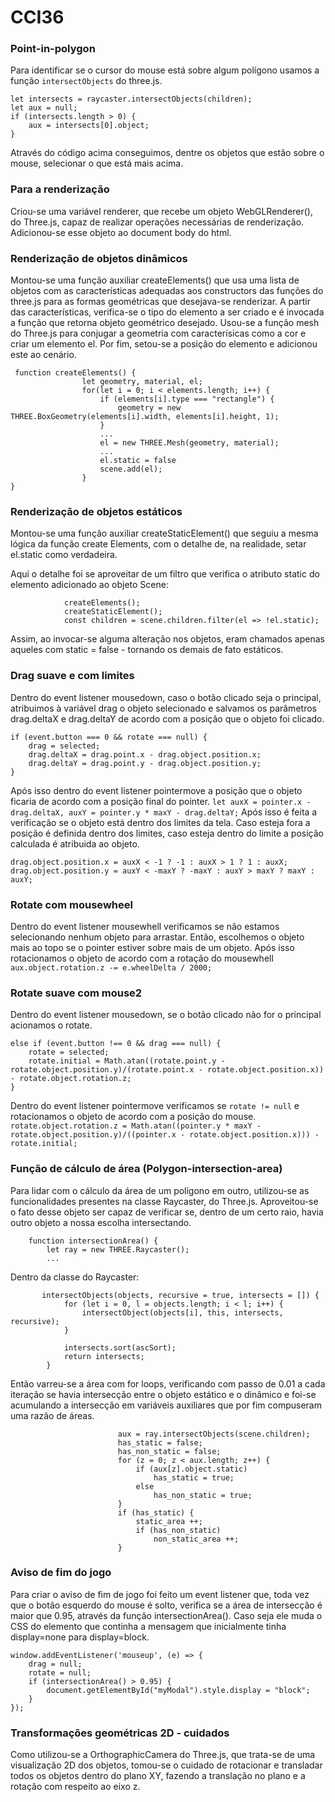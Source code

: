 # CCI36

### Point-in-polygon

Para identificar se o cursor do mouse está sobre algum polígono usamos a função ```intersectObjects``` do three.js.
```
let intersects = raycaster.intersectObjects(children);
let aux = null;
if (intersects.length > 0) {
    aux = intersects[0].object;
}
```
Através do código acima conseguimos, dentre os objetos que estão sobre o mouse, selecionar o que está mais acima.

### Para a renderização
Criou-se uma variável renderer, que recebe um objeto WebGLRenderer(), do Three.js, capaz de realizar operações necessárias de renderização. Adicionou-se esse objeto ao document body do html.

### Renderização de objetos dinâmicos
Montou-se uma função auxiliar createElements() que usa uma lista de objetos com as características adequadas aos constructors das funções do three.js para as formas geométricas que desejava-se renderizar. A partir das características, verifica-se o tipo do elemento a ser criado e é invocada a função que retorna objeto geométrico desejado. Usou-se a função mesh do Three.js para conjugar a geometria com caracterísicas como a cor e criar um elemento el. Por fim, setou-se a posição do elemento e adicionou este ao cenário.

```
 function createElements() {
                let geometry, material, el;
                for(let i = 0; i < elements.length; i++) {
                    if (elements[i].type === "rectangle") {
                        geometry = new THREE.BoxGeometry(elements[i].width, elements[i].height, 1);
                    }
                    ...
                    el = new THREE.Mesh(geometry, material);
                    ...
                    el.static = false
                    scene.add(el);
                }
}
```

### Renderização de objetos estáticos

Montou-se uma função auxiliar createStaticElement() que seguiu a mesma lógica da função create Elements, com o detalhe de, na realidade, setar el.static como verdadeira.

Aqui o detalhe foi se aproveitar de um filtro que verifica o atributo static do elemento adicionado ao objeto Scene:
```
            createElements();
            createStaticElement();
            const children = scene.children.filter(el => !el.static);
```

Assim, ao invocar-se alguma alteração nos objetos, eram chamados apenas aqueles com static = false - tornando os demais de fato estáticos.

### Drag suave e com limites

Dentro do event listener mousedown, caso o botão clicado seja o principal, atribuimos à variável drag o objeto selecionado e salvamos os parâmetros drag.deltaX e drag.deltaY de acordo com a posição que o objeto foi clicado.
```
if (event.button === 0 && rotate === null) {
    drag = selected;
    drag.deltaX = drag.point.x - drag.object.position.x;
    drag.deltaY = drag.point.y - drag.object.position.y;
}
```
Após isso dentro do event listener pointermove a posição que o objeto ficaria de acordo com a posição final do pointer.
```let auxX = pointer.x - drag.deltaX, auxY = pointer.y * maxY - drag.deltaY;```
Após isso é feita a verificação se o objeto está dentro dos limites da tela. Caso esteja fora a posição é definida dentro dos limites, caso esteja dentro do limite a posição calculada é atribuida ao objeto.
```
drag.object.position.x = auxX < -1 ? -1 : auxX > 1 ? 1 : auxX;
drag.object.position.y = auxY < -maxY ? -maxY : auxY > maxY ? maxY : auxY;
```

### Rotate com mousewheel

Dentro do event listener mousewhell verificamos se não estamos selecionando nenhum objeto para arrastar. Então, escolhemos o objeto mais ao topo se o pointer estiver sobre mais de um objeto. Após isso rotacionamos o objeto de acordo com a rotação do mousewhell ```aux.object.rotation.z -= e.wheelDelta / 2000;```

### Rotate suave com mouse2

Dentro do event listener mousedown, se o botão clicado não for o principal acionamos o rotate.
```
else if (event.button !== 0 && drag === null) {
    rotate = selected;
    rotate.initial = Math.atan((rotate.point.y - rotate.object.position.y)/(rotate.point.x - rotate.object.position.x)) - rotate.object.rotation.z;
}
```
Dentro do event listener pointermove verificamos se ```rotate != null``` e rotacionamos o objeto de acordo com a posição do mouse.
```rotate.object.rotation.z = Math.atan((pointer.y * maxY - rotate.object.position.y)/((pointer.x - rotate.object.position.x))) - rotate.initial;```

### Função de cálculo de área (Polygon-intersection-area)

Para lidar com o cálculo da área de um polígono em outro, utilizou-se as funcionalidades presentes na classe Raycaster, do Three.js. Aproveitou-se o fato desse objeto ser capaz de verificar se, dentro de um certo raio, havia outro objeto a nossa escolha intersectando.

``` 
    function intersectionArea() { 
        let ray = new THREE.Raycaster(); 
        ... 
```

Dentro da classe do Raycaster:

```
       intersectObjects(objects, recursive = true, intersects = []) {
			for (let i = 0, l = objects.length; i < l; i++) {
				intersectObject(objects[i], this, intersects, recursive);
			}

			intersects.sort(ascSort);
			return intersects;
		}
```
Então varreu-se a área com for loops, verificando com passo de 0.01 a cada iteração se havia intersecção entre o objeto estático e o dinâmico e foi-se acumulando a intersecção em variáveis auxiliares que por fim compuseram uma razão de áreas.

```
                        aux = ray.intersectObjects(scene.children);
                        has_static = false;
                        has_non_static = false;
                        for (z = 0; z < aux.length; z++) {
                            if (aux[z].object.static)
                                has_static = true;
                            else
                                has_non_static = true;
                        }
                        if (has_static) {
                            static_area ++;
                            if (has_non_static)
                                non_static_area ++;
                        }
```

### Aviso de fim do jogo
Para criar o aviso de fim de jogo foi feito um event listener que, toda vez que o botão esquerdo do mouse é solto, verifica se a área de intersecção é maior que 0.95, através da função intersectionArea(). Caso seja ele muda o CSS do elemento que continha a mensagem que inicialmente tinha display=none para display=block.
```
window.addEventListener('mouseup', (e) => {
    drag = null;
    rotate = null;
    if (intersectionArea() > 0.95) {
        document.getElementById("myModal").style.display = "block";
    }
});
```

### Transformações geométricas 2D - cuidados

Como utilizou-se a OrthographicCamera do Three.js, que trata-se de uma visualização 2D dos objetos, tomou-se o cuidado de rotacionar e transladar todos os objetos dentro do plano XY, fazendo a translação no plano e a rotação com respeito ao eixo z.


